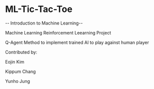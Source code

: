 # ML-Tic-Tac-Toe

-- Introduction to Machine Learning--

Machine Learning Reinforcement Leearning Project

Q-Agent Method to implement trained AI to play against human player

Contributed by:

Eojin Kim

Kippum Chang

Yunho Jung

